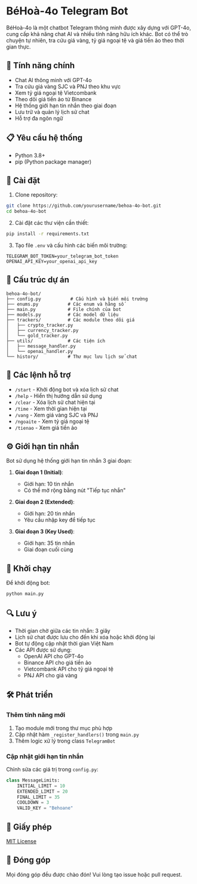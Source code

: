 # BéHoà-4o Telegram Bot

BéHoà-4o là một chatbot Telegram thông minh được xây dựng với GPT-4o, cung cấp khả năng chat AI và nhiều tính năng hữu ích khác. Bot có thể trò chuyện tự nhiên, tra cứu giá vàng, tỷ giá ngoại tệ và giá tiền ảo theo thời gian thực.

## 🚀 Tính năng chính

- Chat AI thông minh với GPT-4o
- Tra cứu giá vàng SJC và PNJ theo khu vực
- Xem tỷ giá ngoại tệ Vietcombank
- Theo dõi giá tiền ảo từ Binance
- Hệ thống giới hạn tin nhắn theo giai đoạn
- Lưu trữ và quản lý lịch sử chat
- Hỗ trợ đa ngôn ngữ

## 📋 Yêu cầu hệ thống

- Python 3.8+
- pip (Python package manager)

## 🔧 Cài đặt

1. Clone repository:
```bash
git clone https://github.com/yourusername/behoa-4o-bot.git
cd behoa-4o-bot
```

2. Cài đặt các thư viện cần thiết:
```bash
pip install -r requirements.txt
```

3. Tạo file `.env` và cấu hình các biến môi trường:
```env
TELEGRAM_BOT_TOKEN=your_telegram_bot_token
OPENAI_API_KEY=your_openai_api_key
```

## 🎯 Cấu trúc dự án

```
behoa-4o-bot/
├── config.py           # Cấu hình và biến môi trường
├── enums.py           # Các enum và hằng số
├── main.py            # File chính của bot
├── models.py          # Các model dữ liệu
├── trackers/          # Các module theo dõi giá
│   ├── crypto_tracker.py
│   ├── currency_tracker.py
│   └── gold_tracker.py
├── utils/             # Các tiện ích
│   ├── message_handler.py
│   └── openai_handler.py
└── history/           # Thư mục lưu lịch sử chat
```

## 💬 Các lệnh hỗ trợ

- `/start` - Khởi động bot và xóa lịch sử chat
- `/help` - Hiển thị hướng dẫn sử dụng
- `/clear` - Xóa lịch sử chat hiện tại
- `/time` - Xem thời gian hiện tại
- `/vang` - Xem giá vàng SJC và PNJ
- `/ngoaite` - Xem tỷ giá ngoại tệ
- `/tienao` - Xem giá tiền ảo

## ⚙️ Giới hạn tin nhắn

Bot sử dụng hệ thống giới hạn tin nhắn 3 giai đoạn:

1. **Giai đoạn 1 (Initial)**:
   - Giới hạn: 10 tin nhắn
   - Có thể mở rộng bằng nút "Tiếp tục nhắn"

2. **Giai đoạn 2 (Extended)**:
   - Giới hạn: 20 tin nhắn
   - Yêu cầu nhập key để tiếp tục

3. **Giai đoạn 3 (Key Used)**:
   - Giới hạn: 35 tin nhắn
   - Giai đoạn cuối cùng

## 🚦 Khởi chạy

Để khởi động bot:

```bash
python main.py
```

## 🔍 Lưu ý

- Thời gian chờ giữa các tin nhắn: 3 giây
- Lịch sử chat được lưu cho đến khi xóa hoặc khởi động lại
- Bot tự động cập nhật thời gian Việt Nam
- Các API được sử dụng:
  - OpenAI API cho GPT-4o
  - Binance API cho giá tiền ảo
  - Vietcombank API cho tỷ giá ngoại tệ
  - PNJ API cho giá vàng

## 🛠️ Phát triển

### Thêm tính năng mới

1. Tạo module mới trong thư mục phù hợp
2. Cập nhật hàm `_register_handlers()` trong `main.py`
3. Thêm logic xử lý trong class `TelegramBot`

### Cập nhật giới hạn tin nhắn

Chỉnh sửa các giá trị trong `config.py`:
```python
class MessageLimits:
    INITIAL_LIMIT = 10
    EXTENDED_LIMIT = 20
    FINAL_LIMIT = 35
    COOLDOWN = 3
    VALID_KEY = "Behoane"
```

## 📄 Giấy phép

[MIT License](https://www.facebook.com/SMLxuneo/)

## 👥 Đóng góp

Mọi đóng góp đều được chào đón! Vui lòng tạo issue hoặc pull request.